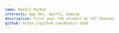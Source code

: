 ```yaml
---
name: Nikhil Parkar
interests: App dev, Sports, Gaming
description: First year CSE student at VIT Chennai
github: https://github.com/Nikhil-1426
---
```


